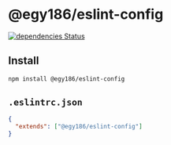 # @egy186/eslint-config

[![dependencies Status](https://david-dm.org/egy186/eslint-config/status.svg)](https://david-dm.org/egy186/eslint-config)

## Install

```sh
npm install @egy186/eslint-config
```

## `.eslintrc.json`

```json
{
  "extends": ["@egy186/eslint-config"]
}
```
